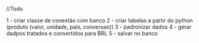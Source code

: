 //Todo

1 - criar classe de conextão com banco
2 - criar tabelas a partir do python (produto (valor, unidade, pais, conversao))
3 - padronizar dados
4 - gerar dadpos tratados e convertidos para BRL
5 - salvar no banco
